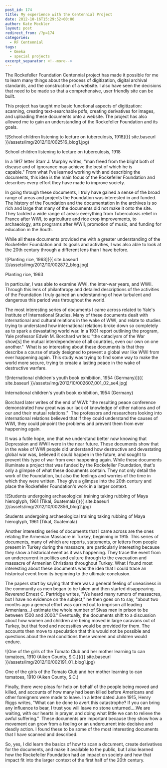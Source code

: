 ```yaml
---
post_id: 174
title: My experience with the Centennial Project
date: 2012-10-16T15:29:52+00:00
author: Kate Mockler
layout: post
redirect_from: /?p=174
categories:
  - RF Centennial
tags:
  - Omeka
  - special projects
excerpt_separator: <!--more-->
---
```

The Rockefeller Foundation Centennial project has made it possible for me to learn many things about the process of digitization, digital archival standards, and the construction of a website. I also have seen the decisions that need to be made so that a comprehensive, user friendly site can be built.

This project has taught me basic functional aspects of digitization: scanning, creating text-searchable pdfs, creating derivatives for images, and uploading these documents onto a website. The project has also allowed me to gain an understanding of the Rockefeller Foundation and its goals.<!--more-->

![School children listening to lecture on tuberculosis, 1918]({{ site.baseurl }}/assets/img/2012/10/002516_blog1.jpg)
  <p class="wp-caption-text">
    School children listening to lecture on tuberculosis, 1918
  </p>

In a 1917 letter Starr J. Murphy writes, "man freed from the blight both of disease and of ignorance may achieve the best of which he is capable." From what I've learned working with and describing the documents, this idea is the main focus of the Rockefeller Foundation and describes every effort they have made to improve society.

In going through these documents, I truly have gained a sense of the broad range of areas and projects the Foundation was interested in and funded. The history of the Foundation and the documentation in the archives is so rich and large that many of the documents did not make it onto the site. They tackled a wide range of areas: everything from Tuberculosis relief in France after WWI, to agriculture and rice crop improvements, to archaeology, arts programs after WWII, promotion of music, and funding for education in the South.

While all these documents provided me with a greater understanding of the Rockefeller Foundation and its goals and activities, I was also able to look at the 20th century through a different lens than I have before.

![Planting rice, 1963]({{ site.baseurl }}/assets/img/2012/10/002872_blog.jpg)

  <p class="wp-caption-text">
    Planting rice, 1963
  </p>

In particular, I was able to examine WWI, the inter-war years, and WWII. Through this lens of philanthropy and detailed descriptions of the activities of the Foundation I truly gained an understanding of how turbulent and dangerous this period was throughout the world.

The most interesting series of documents I came across related to Yale's Institute of International Studies. Many of these documents dealt with international and cultural relations in the wake of WWI, and relate to studies trying to understand how international relations broke down so completely as to spark a devastating world war. In a 1931 report outlining the program, Yale professor Edwin M. Borchard writes: "the cataclysm of the War show[s] the mutual interdependence of all countries, even our own on one another."  What is so interesting about these documents is that they describe a course of study designed to prevent a global war like WWI from ever happening again. This study was trying to find some way to make the world more secure, trying to create a lasting peace in the wake of destructive warfare.

![International children's youth book exhibition, 1954 (Germany)]({{ site.baseurl }}/assets/img/2012/10/002607_001_02_se4.jpg)

  <p class="wp-caption-text">
    International children's youth book exhibition, 1954 (Germany)
  </p>

Borchard later writes of the end of WWI: "the resulting peace conference demonstrated how great was our lack of knowledge of other nations and of our and their mutual relations."  The professors and researchers looking into international relations believed that if they could understand the causes of WWI, they could pinpoint the problems and prevent them from ever happening again.

It was a futile hope, one that we understand better now knowing that Depression and WWII were in the near future. These documents show that in the wake of WWI people did understand how destructive and devastating global war was, believed it could happen in the future, and sought to prevent this type of war from ever happening again. While these documents illuminate a project that was funded by the Rockefeller Foundation, that's only a glimpse of what these documents contain. They not only detail the work of the Foundation, but also the feelings and worries of the time in which they were written. They give a glimpse into the 20th century and place the Rockefeller Foundation's work in a larger context.

![Students undergoing archaeological training taking rubbing of Maya hieroglyph, 1961 (Tikal, Guatemala)]({{ site.baseurl }}/assets/img/2012/10/002856_blog2.jpg)

  <p class="wp-caption-text">
    Students undergoing archaeological training taking rubbing of Maya hieroglyph, 1961 (Tikal, Guatemala)
  </p>

Another interesting series of documents that I came across are the ones relating the Armenian Massacre in Turkey, beginning in 1915. This series of documents, many of which are reports, statements, or letters from people present in Turkey during the massacre, are particularly interesting because they show a historical event as it was happening. They trace the event from an undercurrent in politics and culture through to the evacuation and massacre of Armenian Christians throughout Turkey. What I found most interesting about these documents was the idea that I could trace an historical event from its beginning to the ultimate conclusion.

The papers start by saying that there was a general feeling of uneasiness in the community as men began to be taken and then started disappearing. Reverend Ernest C. Partridge writes, "We heard many rumors of massacres, but I have no evidence on the subject," he then goes on to say, "about two months ago a general effort was carried out to imprison all leading Armenians...I estimate the whole number of Sivas men in prison to be between 1500 and 2000." Eventually, the documents shift to a discussion about how women and children are being moved in large caravans out of Turkey, but that food and necessities would be provided for them. The accounts then move to speculation that this would not be possible and questions about the real conditions these women and children would endure.

![One of the girls of the Tomato Club and her mother learning to can tomatoes, 1910 (Aiken County, S.C.)]({{ site.baseurl }}/assets/img/2012/10/002191_01_blog1.jpg)

  <p class="wp-caption-text">
    One of the girls of the Tomato Club and her mother learning to can tomatoes, 1910 (Aiken County, S.C.)
  </p>

Finally, there were pleas for help on behalf of the people being moved and killed, and accounts of how many had been killed before Americans and other foreigners were made to leave. In a letter dated June 1915, Henry Riggs writes, "What can be done to avert this catastrophe? If you can bring any influence to bear, I trust you will leave no stone unturned....We are waiting, with our hearts in prayer, and doing what little we can to relieve the awful suffering."  These documents are important because they show how a movement can grow from a feeling or an undercurrent into decisive and deadly action. I found these to be some of the most interesting documents that I have scanned and described.

So, yes, I did learn the basics of how to scan a document, create derivatives for the documents, and make it available to the public, but I also learned how the Rockefeller Foundation had an impact on society and how that impact fit into the larger context of the first half of the 20th century.
